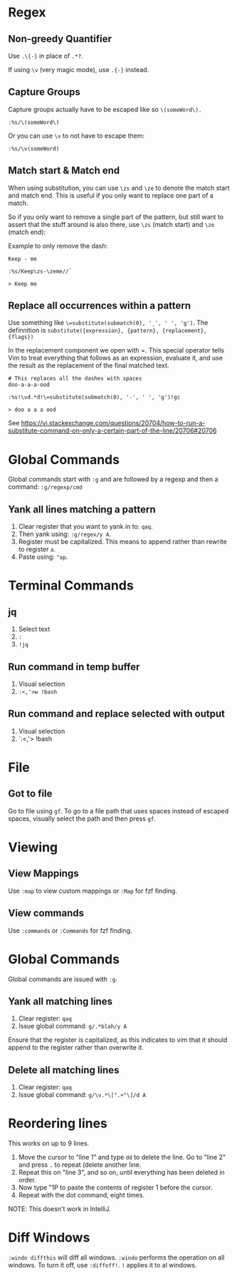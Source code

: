 # Regex
## Non-greedy Quantifier
Use `.\{-}` in place of `.*?`.

If using `\v` (very magic mode), use `.{-}` instead.

## Capture Groups
Capture groups actually have to be escaped like so `\(someWord\).`

`:%s/\(someWord\)`

Or you can use `\v` to not have to escape them:

`:%s/\v(someWord)`

## Match start & Match end
When using substitution, you can use `\zs` and `\ze` to denote the match start and match end. This is useful if you only want to replace one part of a match.

So if you only want to remove a single part of the pattern, but still want to assert that the stuff around is also there, use `\zs` (match start) and `\ze` (match end):

Example to only remove the dash:

```
Keep - me

:%s/Keep\zs-\zeme//`

> Keep me
```

## Replace all occurrences within a pattern
Use something like `\=substitute(submatch(0), '_', ' ', 'g')`. 
The definnition is `substitute({expression}, {pattern}, {replacement}, {flags})`

In the replacement component we open with \=. This special operator tells Vim to treat everything that follows as an expression, evaluate it, and use the result as the replacement of the final matched text.

```
# This replaces all the dashes with spaces
doo-a-a-a-ood

:%s!\vd.*d!\=substitute(submatch(0), '-', ' ', 'g')!gc  

> doo a a a ood
```

See https://vi.stackexchange.com/questions/20704/how-to-run-a-substitute-command-on-only-a-certain-part-of-the-line/20706#20706

# Global Commands
Global commands start with `:g` and are followed by a regexp and then a command: `:g/regexp/cmd`

## Yank all lines matching a pattern
1. Clear register that you want to yank in to: `qaq`.
2. Then yank using: `:g/regex/y A`.
  1. Register must be capitalized. This means to append rather than rewrite to register `a`.
3. Paste using: `"ap`.


# Terminal Commands
## jq
1. Select text
2. `:`
3. `!jq`

## Run command in temp buffer
1. Visual selection
2. `:<,'>w !bash`

## Run command and replace selected with output
1. Visual selection
2. `:<,'> !bash

# File
## Got to file
Go to file using `gf`. To go to a file path that uses spaces instead of escaped spaces, visually select the path and then press `gf`.

# Viewing
## View Mappings
Use `:map` to view custom mappings or `:Map` for fzf finding.

## View commands
Use `:commands` or `:Commands` for fzf finding.

# Global Commands
Global commands are issued with `:g`.

## Yank all matching lines
1. Clear register: `qaq`
2. Issue global command: `g/.*blah/y A`

Ensure that the register is capitalized, as this indicates to vim that it should append to the register rather than overwrite it.

## Delete all matching lines
1. Clear register: `qaq`
2. Issue global command: `g/\v.*\[".+"\]/d A` 

# Reordering lines
This works on up to 9 lines.

1. Move the cursor to "line 1" and type `dd` to delete the line. Go to "line 2" and press `.` to repeat (delete another line. 
2. Repeat this on "line 3", and so on, until everything has been deleted in order.
3. Now type "1P to paste the contents of register 1 before the cursor.
4. Repeat with the dot command, eight times.

NOTE: This doesn't work in IntelliJ.

# Diff Windows
`:windo diffthis` will diff all windows. `:windo` performs the operation on all windows.
To turn it off, use `:diffoff!`. `!` applies it to al windows.
